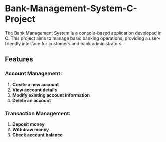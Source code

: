 # Bank-Management-System-C-Project

The Bank Management System is a console-based application developed in C. This project aims to manage basic banking operations, providing a user-friendly interface for customers and bank administrators.

## Features

### Account Management:
1. **Create a new account**
2. **View account details**
3. **Modify existing account information**
4. **Delete an account**

### Transaction Management:
1. **Deposit money**
2. **Withdraw money**
3. **Check account balance**

